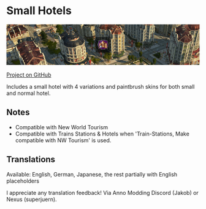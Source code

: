 # Small Hotels

![](./banner.png)

[Project on GitHub](https://github.com/jakobharder/anno-1800-jakobs-mods)

Includes a small hotel with 4 variations and paintbrush skins for both small and normal hotel.

## Notes

- Compatible with New World Tourism
- Compatible with Trains Stations & Hotels when 'Train-Stations, Make compatible with NW Tourism' is used.

## Translations

Available: English, German, Japanese, the rest partially with English placeholders

I appreciate any translation feedback! Via Anno Modding Discord (Jakob) or Nexus (superjuern).
